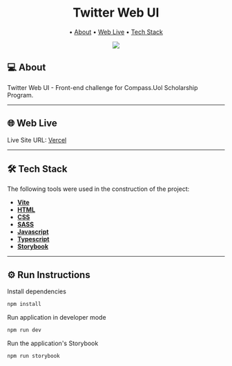 <h1 align="center">
    Twitter Web UI
</h1>

<p align="center">
 • <a href="#-about">About</a> 
 • <a href="#-web-live">Web Live</a>  
 • <a href="#-tech-stack">Tech Stack</a>  
</p>

<p align="center">
  <img src="https://i.ibb.co/7gZjVY4/Cover.png" />
</p>

## 💻 About

Twitter Web UI - Front-end challenge for Compass.Uol Scholarship Program.

---

## 🌐 Web Live

Live Site URL: [Vercel](https://compass-front-challenge-twitter-mdrgoncalves.vercel.app/)

---

## 🛠 Tech Stack

The following tools were used in the construction of the project:

-   **[Vite](https://vitejs.dev/guide/)**
-   **[HTML](https://developer.mozilla.org/en-US/docs/Web/HTML)**
-   **[CSS](https://developer.mozilla.org/pt-BR/docs/Web/CSS)**
-   **[SASS](https://sass-lang.com/)**
-   **[Javascript](https://developer.mozilla.org/en-US/docs/Web/JavaScript)**
-   **[Typescript](https://www.typescriptlang.org/docs/)**
-   **[Storybook](https://storybook.js.org/docs/html/get-started/introduction)**

---

## ⚙️ Run Instructions

Install dependencies

```bash 
npm install  
```

Run application in developer mode

```bash 
npm run dev
```

Run the application's Storybook

```bash 
npm run storybook
```
